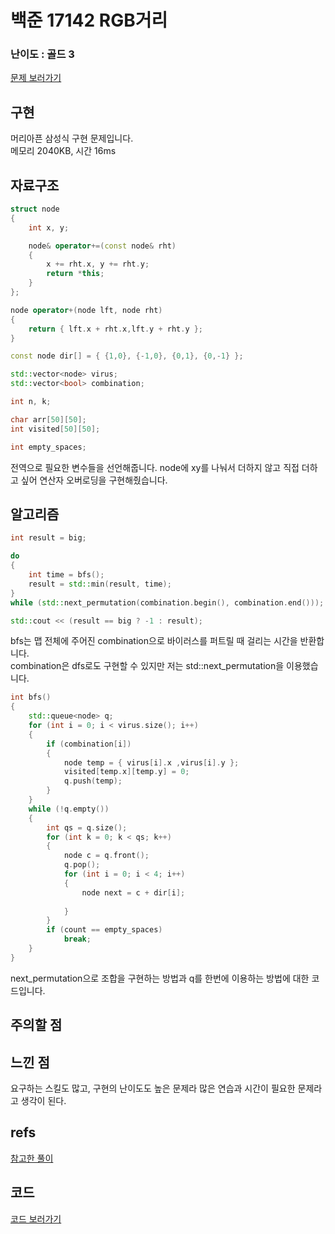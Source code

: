 # 백준 17142 RGB거리
 
### 난이도 : 골드 3
[문제 보러가기](https://www.acmicpc.net/problem/17142)
  
## 구현
머리아픈 삼성식 구현 문제입니다.  
메모리 	2040KB, 시간 16ms

## 자료구조
```c++
struct node
{
	int x, y;

	node& operator+=(const node& rht)
	{
		x += rht.x, y += rht.y;
		return *this;
	}
};

node operator+(node lft, node rht)
{
	return { lft.x + rht.x,lft.y + rht.y };
}

const node dir[] = { {1,0}, {-1,0}, {0,1}, {0,-1} };

std::vector<node> virus;
std::vector<bool> combination;

int n, k;

char arr[50][50];
int visited[50][50];

int empty_spaces;
```
전역으로 필요한 변수들을 선언해줍니다.
node에 xy를 나눠서 더하지 않고 직접 더하고 싶어 연산자 오버로딩을 구현해줬습니다.

## 알고리즘

```c++
int result = big;

do 
{
    int time = bfs();
    result = std::min(result, time);
}
while (std::next_permutation(combination.begin(), combination.end()));

std::cout << (result == big ? -1 : result);
```
bfs는 맵 전체에 주어진 combination으로 바이러스를 퍼트릴 때 걸리는 시간을 반환합니다.  
combination은 dfs로도 구현할 수 있지만 저는 std::next_permutation을 이용했습니다.

```c++
int bfs()
{	
	std::queue<node> q;
	for (int i = 0; i < virus.size(); i++)
	{
		if (combination[i])
		{
			node temp = { virus[i].x ,virus[i].y };
			visited[temp.x][temp.y] = 0;
			q.push(temp);
		}
	}
	while (!q.empty()) 
	{
		int qs = q.size();
		for (int k = 0; k < qs; k++)
		{
			node c = q.front();
			q.pop();
			for (int i = 0; i < 4; i++) 
			{
				node next = c + dir[i];
				
			}
		}
		if (count == empty_spaces)
			break;
	}
}
```

next_permutation으로 조합을 구현하는 방법과 q를 한번에 이용하는 방법에 대한 코드입니다.

## 주의할 점

## 느낀 점
요구하는 스킬도 많고, 구현의 난이도도 높은 문제라 많은 연습과 시간이 필요한 문제라고 생각이 된다.

## refs
[참고한 풀이](https://jaimemin.tistory.com/1203)


## 코드
[코드 보러가기](./boj17142.cpp)
